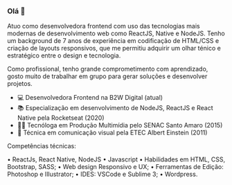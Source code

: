 ### Olá 👋 

Atuo como desenvolvedora frontend com uso das tecnologias mais modernas de desenvolvimento web como ReactJS, Native e NodeJS. Tenho um background de 7 anos de experiência em codificação de HTML/CSS e criação de layouts responsivos, que me permitiu adquirir um olhar ténico e estratégico entre o design e tecnologia.

Como profissional, tenho grande comprometimento com aprendizado, gosto muito de trabalhar em grupo para gerar soluções e desenvolver projetos.

- 💻 Desenvolvedora Frontend na B2W Digital (atual)
- 📚 Especialização em desenvolvimento de NodeJS, ReactJS e React Native pela Rocketseat (2020)
- 👩‍🎓 Tecnóloga em Produção Multimídia pelo SENAC Santo Amaro (2015)
- 🎨 Técnica em comunicação visual pela ETEC Albert Einstein (2011)

Competências técnicas:

• ReactJs, React Native, NodeJS
• Javascript
• Habilidades em HTML, CSS, Bootstrap, SASS;
• Web design Responsivo e UX;
• Ferramentas de Edição: Photoshop e Illustrator;
• IDES: VSCode e Sublime 3;
• Wordpress. 
